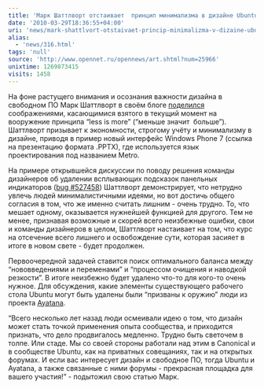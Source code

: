 ```yaml
---
title: 'Марк Шаттлворт отстаивает  принцип минимализма в дизайне Ubuntu'
date: '2010-03-29T18:36:55+04:00'
uri: 'news/mark-shattlvort-otstaivaet-princip-minimalizma-v-dizaine-ubuntu'
alias: 
  - 'news/316.html'
tags: 'null'
source: 'http://www.opennet.ru/opennews/art.shtml?num=25966'
unixtime: 1269873415
visits: 1458
---
```

На фоне растущего внимания и осознания важности дизайна в свободном ПО Марк Шаттлворт в своём блоге [поделился](http://www.markshuttleworth.com/archives/330)  соображениями, касающимися взятого в текущий момент на вооружение принципа “less is more” (“меньше значит  больше”). Шаттлворт призывает к экономности, строгому учёту и минимализму в дизайне, приводя в пример новый интерфейс Windows Phone 7 (ссылка на презентацию формата .PPTX), где используется язык проектирования под названием Metro.

На примере открывшейся дискуссии по поводу решения команды дизайнеров об удалении всплывающих подсказок панельных индикаторов ([bug #527458](https://bugs.launchpad.net/indicator-application/+bug/527458)) Шаттлворт демонстрирует, что нетрудно увлечь людей минималистичными идеями, но вот достичь общего согласия в том, что же именно считать лишним - очень трудно. То, что мешает одному, оказывается нужнейшей функцией для другого. Тем не менее, признавая возможные и скорей всего неизбежные ошибки, свои и команды дизайнеров в целом, Шаттлворт настаивает на том, что курс на отсечение всего лишнего и освобождение сути, которая засияет в итоге в новом свете - будет продолжен.

Первоочередной задачей ставится поиск оптимального баланса между “нововведениями и переменами” и “процессом очищения и наводкой резкости”. В итоге неизбежно будет удалено что-то для кого-то очень нужное. Для обсуждения, какие элементы существующего рабочего стола Ubuntu могут быть удалены были “призваны к оружию” люди из проекта [Ayatana](https://launchpad.net/ayatana).

“Всего несколько лет назад люди осмеивали идею о том, что дизайн может стать точкой применения опыта сообщества, и приходится признать, что дело продвигалось медленно. Трудно быть светочем в толпе. Или стаде. Мы со своей стороны работали над этим в Canonical и в сообществе Ubuntu, как на приватных совещаниях, так и на открытых форумах. И если вас интересует дизайн и свободное ПО, тогда Ubuntu и Ayatana, а также связанные с ними форумы - прекрасная площадка для вашего участия!” - подытожил свою статью Марк.
